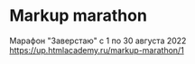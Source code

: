 # Markup marathon
Марафон "Заверстаю" c 1 по 30 августа 2022 https://up.htmlacademy.ru/markup-marathon/1

